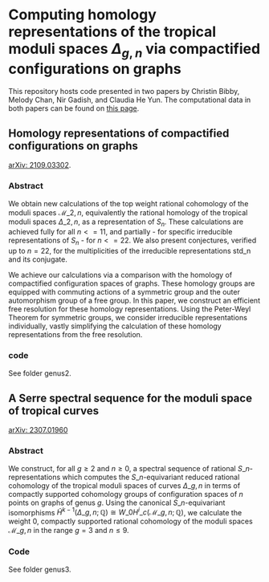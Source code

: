 # Computing homology representations of the tropical moduli spaces $\Delta_{g,n}$ via compactified configurations on graphs

This repository hosts code presented in two papers by Christin Bibby, Melody Chan, Nir Gadish, and Claudia He Yun. The computational data in both papers can be found on [this page](https://claudiaheyun.github.io/BCGY/).

## Homology representations of compactified configurations on graphs
[arXiv: 2109.03302](https://arxiv.org/abs/2109.03302).

### Abstract
We obtain new calculations of the top weight rational cohomology of the moduli spaces $\mathcal{M}\_{2,n}$, equivalently the rational homology of the tropical moduli spaces $\Delta\_{2,n}$, as a representation of $S_n$.  These calculations are achieved fully for all $n <= 11$, and partially - for specific irreducible representations of $S_n$ - for $n <= 22$.   We also present conjectures, verified up to $n=22$, for the multiplicities of the irreducible representations std_n and its conjugate.

We achieve our calculations via a comparison with the homology of compactified configuration spaces of graphs. These homology groups are equipped with commuting actions of a symmetric group and the outer automorphism group of a free group. In this paper, we construct an efficient free resolution for these homology representations. Using the Peter-Weyl Theorem for symmetric groups, we consider irreducible representations individually, vastly simplifying the calculation of these homology representations from the free resolution.

### code
See folder genus2.

## A Serre spectral sequence for the moduli space of tropical curves
[arXiv: 2307.01960](https://arxiv.org/abs/2307.01960)

### Abstract
We construct, for all $g\ge 2$ and $n\ge 0$, a spectral sequence of rational $S\_n$-representations which computes the $S\_n$-equivariant reduced rational cohomology of the tropical moduli spaces of curves $\Delta\_{g,n}$ in terms of compactly supported cohomology groups of configuration spaces of $n$ points on graphs of genus $g$.  Using the canonical $S\_n$-equivariant isomorphisms $\widetilde{H}^{k-1}(\Delta\_{g,n};\mathbb{Q}) \cong W\_0 H^i\_c(\mathcal{M}\_{g,n};\mathbb{Q})$, we calculate the weight $0$, compactly supported rational cohomology of the moduli spaces $\mathcal{M}\_{g,n}$ in the range $g=3$ and $n\le 9.$
### Code
See folder genus3.
